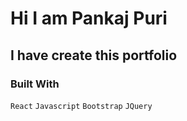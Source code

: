 # Hi I am Pankaj Puri
## I have create this portfolio
### Built With

`React`
`Javascript`
`Bootstrap`
`JQuery`

